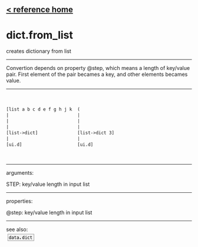 [< reference home](index.html)
---

# dict.from_list


creates dictionary from list

---

Convertion depends on property @step, which means a length of key/value pair.
            First element of the pair becames a key, and other elements becames value.
<br>


---


```


[list a b c d e f g h j k  (
|                          |
|                          |
|                          |
[list->dict]               [list->dict 3]
|                          |
[ui.d]                     [ui.d]

            
```

---
arguments:

STEP: key/value length in input list<br>

---
properties:

@step: key/value length in input
            list<br>

---
see also:<br>
[![data.dict](img/object_data.dict.png)](data.dict.html)
